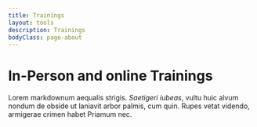 ```yaml
---
title: Trainings
layout: tools
description: Trainings
bodyClass: page-about
---
```


# In-Person and online Trainings 

Lorem markdownum aequalis strigis. _Saetigeri iubeas_, vultu huic alvum nondum
de obside ut laniavit arbor palmis, cum quin. Rupes vetat videndo, armigerae
crimen habet Priamum nec.

